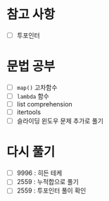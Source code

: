 # 참고 사항
- [ ] 투포인터

# 문법 공부
- [ ] `map()` 고차함수
- [ ] `lambda` 함수
- [ ] list comprehension
- [ ] itertools
- [ ] 슬라이딩 윈도우 문제 추가로 풀기

# 다시 풀기
- [ ] 9996 : 히든 테케
- [ ] 2559 : 누적합으로 풀기
- [ ] 2559 : 투포인터 풀이 확인